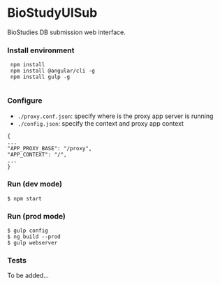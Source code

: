 # BioStudyUISub #

BioStudies DB submission web interface.

### Install environment ###
```
 npm install
 npm install @angular/cli -g
 npm install gulp -g
 
```

### Configure ###
* `./proxy.conf.json`: specify where is the proxy app server is running
* `./config.json`: specify the context and proxy app context

```
{
...
"APP_PROXY_BASE": "/proxy",
"APP_CONTEXT": "/",
...
}
```

### Run (dev mode) ###
```
$ npm start
```

### Run (prod mode) ###
```
$ gulp config
$ ng build --prod
$ gulp webserver
```

### Tests ###
To be added...
